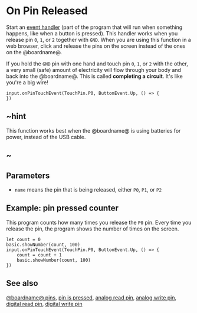 # On Pin Released

Start an [event handler](/reference/event-handler) (part of the
program that will run when something happens, like when a button is
pressed).  This handler works when you release pin `0`, `1`, or `2`
together with `GND`.  When you are using this function in a web
browser, click and release the pins on the screen instead of the ones on the
@boardname@.

If you hold the `GND` pin with one hand and touch pin `0`, `1`, or `2`
with the other, a very small (safe) amount of electricity will flow
through your body and back into the @boardname@. This is called
**completing a circuit**. It's like you're a big wire!

```sig
input.onPinTouchEvent(TouchPin.P0, ButtonEvent.Up, () => {
})
```

## ~hint

This function works best when the @boardname@ is using batteries for power,
instead of the USB cable.

## ~

## Parameters

* ``name`` means the pin that is being released, either `P0`, `P1`, or `P2`

## Example: pin pressed counter

This program counts how many times you release the `P0` pin. 
Every time you release the pin, the program shows the number of times on the screen.

```blocks
let count = 0
basic.showNumber(count, 100)
input.onPinTouchEvent(TouchPin.P0, ButtonEvent.Up, () => {
    count = count + 1
    basic.showNumber(count, 100)
})
```

## See also

[@boardname@ pins](/device/pins), [pin is pressed](/reference/input/pin-is-pressed), [analog read pin](/reference/pins/analog-read-pin), [analog write pin](/reference/pins/analog-write-pin), [digital read pin](/reference/pins/digital-read-pin), [digital write pin](/reference/pins/digital-write-pin)

